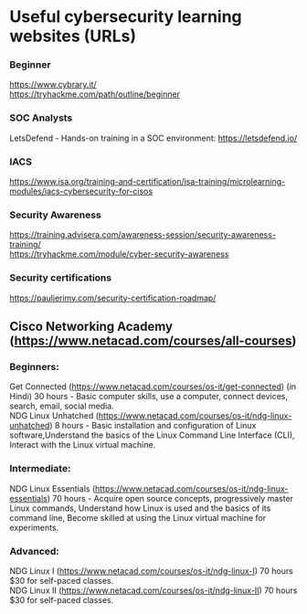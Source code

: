 # Useful cybersecurity learning websites (URLs)
   
### Beginner  
https://www.cybrary.it/  
https://tryhackme.com/path/outline/beginner  
  
### SOC Analysts
LetsDefend - Hands-on training in a SOC environment: https://letsdefend.io/  
  
### IACS  
https://www.isa.org/training-and-certification/isa-training/microlearning-modules/iacs-cybersecurity-for-cisos  

### Security Awareness  
https://training.advisera.com/awareness-session/security-awareness-training/  
https://tryhackme.com/module/cyber-security-awareness  
  
### Security certifications  
https://pauljerimy.com/security-certification-roadmap/  
  
  
## Cisco Networking Academy (https://www.netacad.com/courses/all-courses)  

### Beginners:  
  
Get Connected (https://www.netacad.com/courses/os-it/get-connected) (in Hindi) 30 hours - Basic computer skills, use a computer, connect devices, search, email, social media.  
NDG Linux Unhatched (https://www.netacad.com/courses/os-it/ndg-linux-unhatched) 8 hours - Basic installation and configuration of Linux software,Understand the basics of the Linux Command Line Interface (CLI), Interact with the Linux virtual machine.  
  
### Intermediate:  
  
NDG Linux Essentials (https://www.netacad.com/courses/os-it/ndg-linux-essentials) 70 hours - Acquire open source concepts, progressively master Linux commands, Understand how Linux is used and the basics of its command line, Become skilled at using the Linux virtual machine for experiments.  
  
### Advanced:  
  
NDG Linux I (https://www.netacad.com/courses/os-it/ndg-linux-I) 70 hours $30 for self-paced classes.  
NDG Linux II (https://www.netacad.com/courses/os-it/ndg-linux-II) 70 hours $30 for self-paced classes.  
  
  
